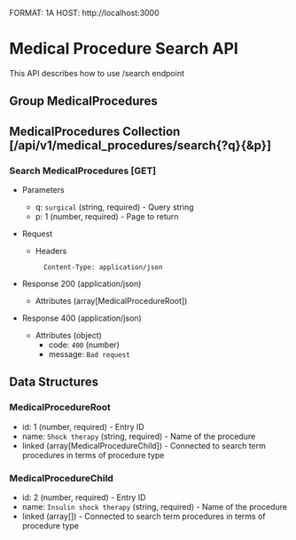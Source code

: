 FORMAT: 1A
HOST: http://localhost:3000

# Medical Procedure Search API
This API describes how to use /search endpoint

## Group MedicalProcedures

## MedicalProcedures Collection [/api/v1/medical_procedures/search{?q}{&p}]

### Search MedicalProcedures [GET]

+ Parameters
    + q: `surgical` (string, required) - Query string
    + p: 1 (number, required) - Page to return
+ Request
    + Headers
        
            Content-Type: application/json

+ Response 200 (application/json)
    + Attributes (array[MedicalProcedureRoot])
               
+ Response 400 (application/json)
    + Attributes (object)
        + code: `400` (number)
        + message: `Bad request`


## Data Structures
        
### MedicalProcedureRoot
+ id: 1 (number, required) - Entry ID
+ name: `Shock therapy` (string, required) - Name of the procedure
+ linked (array[MedicalProcedureChild]) - Connected to search term procedures in terms of procedure type

### MedicalProcedureChild
+ id: 2 (number, required) - Entry ID
+ name: `Insulin shock therapy` (string, required) - Name of the procedure
+ linked (array[]) - Connected to search term procedures in terms of procedure type